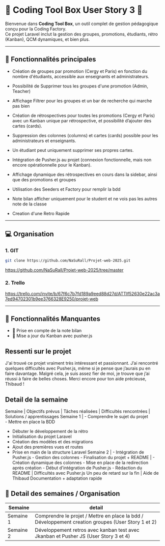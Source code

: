 # 🚀 Coding Tool Box User Story 3 🚀

Bienvenue dans **Coding Tool Box**, un outil complet de gestion pédagogique conçu pour la Coding Factory.  
Ce projet Laravel inclut la gestion des groupes, promotions, étudiants, rétro (Kanban), QCM  dynamiques, et bien plus.

---

## 🚧 Fonctionnalités principales

- Création de groupes par promotion (Cergy et Paris) en fonction du nombre d'étudiants, accessible aux enseignants et administrateurs.

- Possibilité de Supprimer tous les groupes d'une promotion (Admin, Teacher)

- Affichage Filtrer pour les groupes et un bar de recherche qui marche pas bien 

- Création de rétrospectives pour toutes les promotions (Cergy et Paris) avec un Kanban unique par rétrospective, et possibilité d’ajouter des cartes (cards).

- Suppression des colonnes (columns) et cartes (cards) possible pour les administrateurs et enseignants.

- Un étudiant peut uniquement supprimer ses propres cartes.

- Intégration de Pusher.js au projet (connexion fonctionnelle, mais non encore opérationnelle pour le Kanban).

- Affichage dynamique des rétrospectives en cours dans la sidebar, ainsi que des promotions et groupes

- Utilisation des Seeders et Factory pour remplir la bdd

- Note bilan afficher uniquement pour le student et ne vois pas les autres note de la classe

- Creation d'une Retro Rapide

---

## 💻 Organisation

### 1. GIT

```bash
git clone https://github.com/NaSuRall/Projet-web-2025.git
```
https://github.com/NaSuRall/Projet-web-2025/tree/master
### 2. Trello

https://trello.com/invite/b/67f6c7b7fd189a9eed88d27d/ATTIf52630e22ac3a7ed94702301b9ee3766328E9250/projet-web



---

## 🚧 Fonctionnalités Manquantes

- 🔧 Prise en compte de la note bilan
- 📅 Mise a jour du Kanban avec pusher.js



## Ressenti sur le projet

J'ai trouvé ce projet vraiment très intéressant et passionnant. J’ai rencontré quelques difficultés avec Pusher.js, même si je pense que j’aurais pu en faire davantage.
Malgré cela, je suis assez fier de moi, je trouve que j’ai réussi à faire de belles choses.
Merci encore pour ton aide précieuse, Thibaud !


## Detail de la semaine 

Semaine | Objectifs prévus | Tâches réalisées | Difficultés rencontrées | Solutions / apprentissages
Semaine 1 | - Comprendre le sujet du projet  
            - Mettre en place la BDD  
- Débuter le développement de la rétro
- Initialisation du projet Laravel  
- Création des modèles et des migrations 
- Ajout des premières vues et routes 
- Prise en main de la structure Laravel
Semaine 2 | - Intégration de Pusher.js  - Gestion des colonnes  - Finalisation du projet + README | - Création dynamique des colonnes  - Mise en place de la redirection après création  - Début d'intégration de Pusher.js  - Rédaction du README | Difficultés avec Pusher.js  Un peu de retard sur la fin | Aide de Thibaud  Documentation + adaptation rapide


## 👤 Detail des semaines / Organisation

| Semaine   | detail                                                                                             | 
|-----------|----------------------------------------------------------------------------------------------------|
| Semaine 1 | Comprendre le projet / Mettre en place la bdd / Développement creation groupes (User Story 1 et 2) |
| Semaine 2 | Développement  retros avec kanban test avec Jkanban et Pusher JS   (User Story 3 et 4)             |
